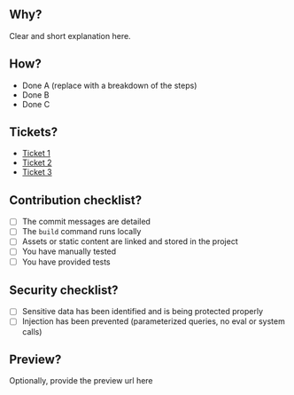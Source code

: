 ## Why?

Clear and short explanation here.

## How?

- Done A (replace with a breakdown of the steps)
- Done B
- Done C

## Tickets?

- [Ticket 1](the-ticket-url-here)
- [Ticket 2](the-ticket-url-here)
- [Ticket 3](the-ticket-url-here)

## Contribution checklist?

- [ ] The commit messages are detailed
- [ ] The `build` command runs locally
- [ ] Assets or static content are linked and stored in the project
- [ ] You have manually tested
- [ ] You have provided tests

## Security checklist?

- [ ] Sensitive data has been identified and is being protected properly
- [ ] Injection has been prevented (parameterized queries, no eval or system calls)

## Preview?

Optionally, provide the preview url here
